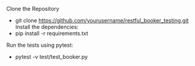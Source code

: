 Clone the Repository 
 - git clone https://github.com/yourusername/restful_booker_testing.git
Install the dependencies:
 - pip install -r requirements.txt

Run the tests using pytest:
  - pytest -v test/test_booker.py
